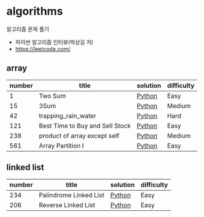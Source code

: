 # algorithms

알고리즘 문제 풀기



- 파이썬 알고리즘 인터뷰(박상길 저)
- https://leetcode.com/



## array

| number | title                           | solution                                                     | difficulty |
| ------ | ------------------------------- | ------------------------------------------------------------ | ---------- |
| 1      | Two Sum                         | [Python](https://github.com/leegwae/algorithms/blob/main/array/001_two_sum.py) | Easy       |
| 15     | 3Sum                            | [Python](https://github.com/leegwae/algorithms/blob/main/array/015_3Sum.py) | Medium     |
| 42     | trapping_rain_water             | [Python](https://github.com/leegwae/algorithms/blob/main/array/042_trapping_rain_water.py) | Hard       |
| 121    | Best Time to Buy and Sell Stock | [Python](https://github.com/leegwae/algorithms/blob/main/array/121_best_time_to_but_and_sell_stock.py) | Easy       |
| 238    | product of array except self    | [Python](https://github.com/leegwae/algorithms/blob/main/array/238_product_of_array_except_self.py) | Medium     |
| 561    | Array Partition I               | [Python](https://github.com/leegwae/algorithms/blob/main/array/561_array_partition_i.py) | Easy       |



## linked list

| number | title                  | solution                                                     | difficulty |
| ------ | ---------------------- | ------------------------------------------------------------ | ---------- |
| 234    | Palindrome Linked List | [Python](https://github.com/leegwae/algorithms/blob/main/linked_list/234_palindrome_linked_list.py) | Easy       |
| 206    | Reverse Linked List    | [Python](https://github.com/leegwae/algorithms/blob/main/linked_list/206_reverse_linked_list.py) | Easy       |

